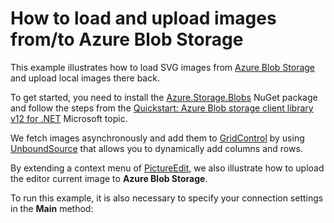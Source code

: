 # How to load and upload images from/to Azure Blob Storage 

This example illustrates how to load SVG images from [Azure Blob Storage](https://azure.microsoft.com/en-us/services/storage/blobs/) and upload local images there back.

To get started, you need to install the [Azure.Storage.Blobs](https://www.nuget.org/packages/Azure.Storage.Blobs) NuGet package and follow the steps from the [Quickstart: Azure Blob storage client library v12 for .NET](https://docs.microsoft.com/en-us/azure/storage/blobs/storage-quickstart-blobs-dotnet#download-blobs) Microsoft topic.

We fetch images asynchronously and add them to  [GridControl](https://docs.devexpress.com/WindowsForms/DevExpress.XtraGrid.GridControl) by using [UnboundSource](https://docs.devexpress.com/CoreLibraries/DevExpress.Data.UnboundSource) that allows you to dynamically add columns and rows.


By extending a context menu of [PictureEdit](https://docs.devexpress.com/WindowsForms/DevExpress.XtraEditors.PictureEdit), we also illustrate how to upload the editor current image to **Azure Blob Storage**.


To run this example, it is also necessary to specify your connection settings in the **Main** method: